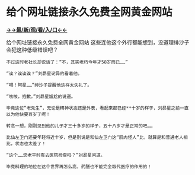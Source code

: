 # 给个网址链接永久免费全网黄金网站

**<a href="http://www.baidu.com/link?url=7_xtFUWki7hexbSrF9U18DvNUoYAjH8P5i8sQYawypq&wd">→→最/新/观/看/入/口←←</a>**

给个网址链接永久免费全网黄金网站
这些连他这个外行都能想到，没道理绯沙子会犯这种低级错误吧？

    不过这时老社长却说话了：“不，其实老朽今年才58岁而已……”

    “诶？诶诶诶？”刘昴星诧异的看着他。

    “喂！阿星……”绯沙子提醒他这样太失礼了。

    “咳咳，抱歉。”刘昴星尴尬的说道。

    毕竟这位“老先生”，无论是精神状态还是外表，看起来都已经**十岁的样子，刘昴星之前一直以为他快要百岁了呢！

    转念一想，刚刚见到他的儿子才三十多岁的样子，五十八岁才是正常的吧……

    比仙左卫门还要年轻将近十岁，但是别说是和仙左卫门这“肌肉怪人”比，就算是和普通老人相比，状态也太差了！

    “这个……您老平时有去医院检查吗？”刘昴星问道。

    毕竟料理的地位在这个世界再怎么高，药膳也不能完全取代医疗的作用的！

